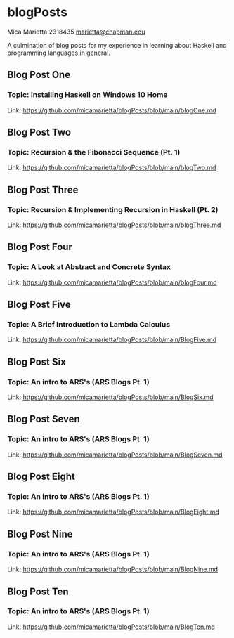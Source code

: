# blogPosts
Mica Marietta
2318435
marietta@chapman.edu

A culmination of blog posts for my experience in learning about Haskell and programming languages in general.

## Blog Post One
### Topic: Installing Haskell on Windows 10 Home
Link: https://github.com/micamarietta/blogPosts/blob/main/blogOne.md

## Blog Post Two
### Topic: Recursion & the Fibonacci Sequence (Pt. 1)
Link: https://github.com/micamarietta/blogPosts/blob/main/blogTwo.md

## Blog Post Three
### Topic: Recursion & Implementing Recursion in Haskell (Pt. 2)
Link: https://github.com/micamarietta/blogPosts/blob/main/blogThree.md

## Blog Post Four
### Topic: A Look at Abstract and Concrete Syntax
Link: https://github.com/micamarietta/blogPosts/blob/main/blogFour.md

## Blog Post Five
### Topic: A Brief Introduction to Lambda Calculus
Link: https://github.com/micamarietta/blogPosts/blob/main/BlogFive.md

## Blog Post Six
### Topic: An intro to ARS's (ARS Blogs Pt. 1)
Link: https://github.com/micamarietta/blogPosts/blob/main/BlogSix.md

## Blog Post Seven
### Topic: An intro to ARS's (ARS Blogs Pt. 1)
Link: https://github.com/micamarietta/blogPosts/blob/main/BlogSeven.md

## Blog Post Eight
### Topic: An intro to ARS's (ARS Blogs Pt. 1)
Link: https://github.com/micamarietta/blogPosts/blob/main/BlogEight.md

## Blog Post Nine
### Topic: An intro to ARS's (ARS Blogs Pt. 1)
Link: https://github.com/micamarietta/blogPosts/blob/main/BlogNine.md

## Blog Post Ten
### Topic: An intro to ARS's (ARS Blogs Pt. 1)
Link: https://github.com/micamarietta/blogPosts/blob/main/BlogTen.md
